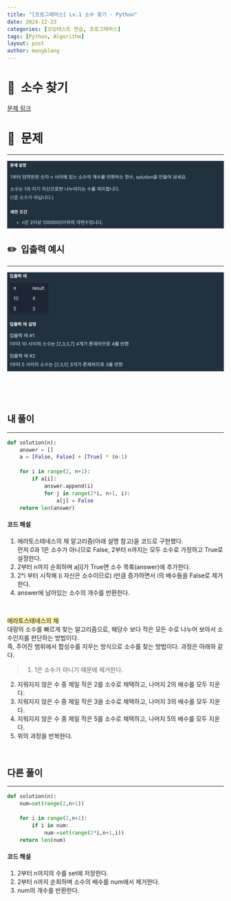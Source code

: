 ```yaml
---
title: "[프로그래머스] Lv.1 소수 찾기 - Python"
date: 2024-12-23 
categories: [코딩테스트 연습, 프로그래머스]
tags: [Python, Algorithm]
layout: post
author: mongblang
---
```


# 📌&nbsp; **소수 찾기**
[문제 링크](https://school.programmers.co.kr/learn/courses/30/lessons/12921)  

# 📝&nbsp; **문제**
---
![문제](/assets/img/codingtest-post-img/PG12921-1.png)

## ✏️&nbsp; **입출력 예시**
---
![예시](/assets/img/codingtest-post-img/PG12921-2.png) 

&nbsp;  

&nbsp;   



## **내 풀이**  
--- 

```python
def solution(n):
    answer = []
    a = [False, False] + [True] * (n-1)
    
    for i in range(2, n+1):
        if a[i]:
            answer.append(i)
            for j in range(2*i, n+1, i):
                a[j] = False
    return len(answer)
```

#### **코드 해설**  
1. 에라토스테네스의 채 알고리즘(아래 설명 참고)을 코드로 구현했다.   
먼저 0과 1은 소수가 아니므로 False, 2부터 n까지는 모두 소수로 가정하고 True로 설정한다. 
2. 2부터 n까지 순회하며 a[i]가 True면 소수 목록(answer)에 추가한다. 
3. 2*i 부터 시작해 (i 자신은 소수이므로) i만큼 증가하면서 i의 배수들을 False로 제거한다.  
4. answer에 남아있는 소수의 개수를 반환한다. 


&nbsp;  

<span style="background-color:#fff5b1"> 에라토스테네스의 채 </span>  
대량의 소수를 빠르게 찾는 알고리즘으로, 해당수 보다 작은 모든 수로 나누어 보아서 소수인지를 판단하는 방법이다.   
즉, 주어진 범위에서 합성수를 지우는 방식으로 소수를 찾는 방법이다. 과정은 아래와 같다.  

> 1. 1은 소수가 아니기 때문에 제거한다. 
2. 지워지지 않은 수 중 제일 작은 2를 소수로 채택하고, 나머지 2의 배수를 모두 지운다. 
3. 지워지지 않은 수 중 제일 작은 3을 소수로 채택하고, 나머지 3의 배수를 모두 지운다. 
4. 지워지지 않은 수 중 제일 작은 5를 소수로 채택하고, 나머지 5의 배수를 모두 지운다.
5. 위의 과정을 반복한다.   

&nbsp;  

## **다른 풀이**
---

```python  
def solution(n):
    num=set(range(2,n+1))

    for i in range(2,n+1):
        if i in num:
            num-=set(range(2*i,n+1,i))
    return len(num)
```

#### **코드 해설**  
1. 2부터 n까지의 수를 set에 저장한다. 
2. 2부터 n까지 순회하며 소수의 배수를 num에서 제거한다. 
3. num의 개수를 반환한다. 


&nbsp;   
&nbsp;  

